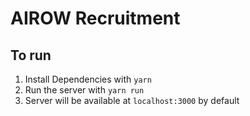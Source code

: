 # AIROW Recruitment

## To run
1. Install Dependencies with `yarn`
2. Run the server with `yarn run`
3. Server will be available at `localhost:3000` by default